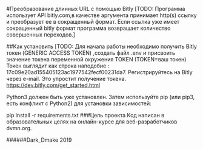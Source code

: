 #Преобразование длинных URL с помощью Bitly
[TODO: Программа использует API bitly.com,в качестве аргумента принимает http(s) ссылку  и преобразует ее в сокращенный  формат.
        Если ссылка уже имеет сокращенный bitly формат программа возвращает 
        количество совершенных переходов.]

##Как установить
[TODO: Для начала работы необходимо получить Bitly токен (GENERIC ACCESS TOKEN) ,создать файл .env и присвоить значение токена
переменной окружения TOKEN (TOKEN=ваш токен)
Токен выглядит как строка наподобие : 17c09e20ad155405123ac1977542fecf00231da7.
Регистрируйтесь на Bitly через e-mail. Это упростит получение токена.
https://dev.bitly.com/get_started.html



Python3 должен быть уже установлен. Затем используйте pip (или pip3, есть конфликт с Python2) для установки зависимостей:

pip install -r requirements.txt
###Цель проекта
Код написан в образовательных целях на онлайн-курсе для веб-разработчиков dvmn.org.


######Dark_Dmake
2019